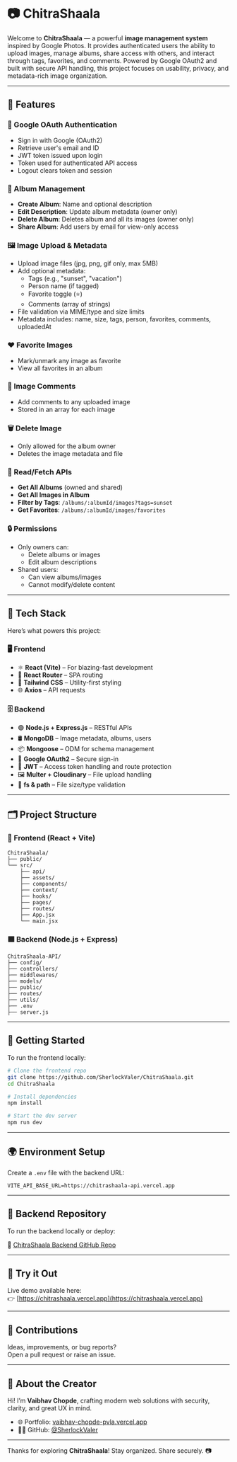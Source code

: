 # 📷 ChitraShaala

Welcome to **ChitraShaala** — a powerful **image management system** inspired by Google Photos. It provides authenticated users the ability to upload images, manage albums, share access with others, and interact through tags, favorites, and comments. Powered by Google OAuth2 and built with secure API handling, this project focuses on usability, privacy, and metadata-rich image organization.

---

## 🚀 Features

### 🔐 Google OAuth Authentication
- Sign in with Google (OAuth2)
- Retrieve user's email and ID
- JWT token issued upon login
- Token used for authenticated API access
- Logout clears token and session

### 📁 Album Management
- **Create Album**: Name and optional description
- **Edit Description**: Update album metadata (owner only)
- **Delete Album**: Deletes album and all its images (owner only)
- **Share Album**: Add users by email for view-only access

### 🖼️ Image Upload & Metadata
- Upload image files (jpg, png, gif only, max 5MB)
- Add optional metadata:
  - Tags (e.g., "sunset", "vacation")
  - Person name (if tagged)
  - Favorite toggle (⭐)
  - Comments (array of strings)
- File validation via MIME/type and size limits
- Metadata includes: name, size, tags, person, favorites, comments, uploadedAt

### ❤️ Favorite Images
- Mark/unmark any image as favorite
- View all favorites in an album

### 💬 Image Comments
- Add comments to any uploaded image
- Stored in an array for each image

### 🗑️ Delete Image
- Only allowed for the album owner
- Deletes the image metadata and file

### 📖 Read/Fetch APIs
- **Get All Albums** (owned and shared)
- **Get All Images in Album**
- **Filter by Tags**: `/albums/:albumId/images?tags=sunset`
- **Get Favorites**: `/albums/:albumId/images/favorites`

### 🔒 Permissions
- Only owners can:
  - Delete albums or images
  - Edit album descriptions
- Shared users:
  - Can view albums/images
  - Cannot modify/delete content

---

## 🔧 Tech Stack

Here’s what powers this project:

### 🖥️ Frontend
- ⚛️ **React (Vite)** – For blazing-fast development
- 🧭 **React Router** – SPA routing
- 💨 **Tailwind CSS** – Utility-first styling
- 🌐 **Axios** – API requests

### 🗄️ Backend
- 🟢 **Node.js + Express.js** – RESTful APIs
- 🛢️ **MongoDB** – Image metadata, albums, users
- 📦 **Mongoose** – ODM for schema management
- 🔐 **Google OAuth2** – Secure sign-in
- 🪪 **JWT** – Access token handling and route protection
- 🖼️ **Multer + Cloudinary** – File upload handling
- 📁 **fs & path** – File size/type validation

---

## 🗂️ Project Structure

### 🔷 Frontend (React + Vite)

```
ChitraShaala/
├── public/
└── src/
    ├── api/
    ├── assets/      
    ├── components/  
    ├── context/     
    ├── hooks/       
    ├── pages/       
    ├── routes/     
    ├── App.jsx
    └── main.jsx
```

### 🟩 Backend (Node.js + Express)

```
ChitraShaala-API/
├── config/
├── controllers/
├── middlewares/
├── models/
├── public/
├── routes/
├── utils/
├── .env
├── server.js
```

---

## 🚀 Getting Started

To run the frontend locally:

```bash
# Clone the frontend repo
git clone https://github.com/SherlockValer/ChitraShaala.git
cd ChitraShaala

# Install dependencies
npm install

# Start the dev server
npm run dev
```

---

## 🌍 Environment Setup

Create a `.env` file with the backend URL:

```
VITE_API_BASE_URL=https://chitrashaala-api.vercel.app
```

---

## 🧩 Backend Repository

To run the backend locally or deploy:

🔗 [ChitraShaala Backend GitHub Repo](https://github.com/SherlockValer/ChitraShaala-API)

---

## 📸 Try it Out

Live demo available here:  
👉 [https://chitrashaala.vercel.app](https://chitrashaala.vercel.app)

---

## 🤝 Contributions

Ideas, improvements, or bug reports?  
Open a pull request or raise an issue.

---

## 👋 About the Creator

Hi! I’m **Vaibhav Chopde**, crafting modern web solutions with security, clarity, and great UX in mind.

- 🌐 Portfolio: [vaibhav-chopde-pvla.vercel.app](https://vaibhav-chopde-pvla.vercel.app/)
- 🧑‍💻 GitHub: [@SherlockValer](https://github.com/SherlockValer)

---

Thanks for exploring **ChitraShaala**! Stay organized. Share securely. 📷

